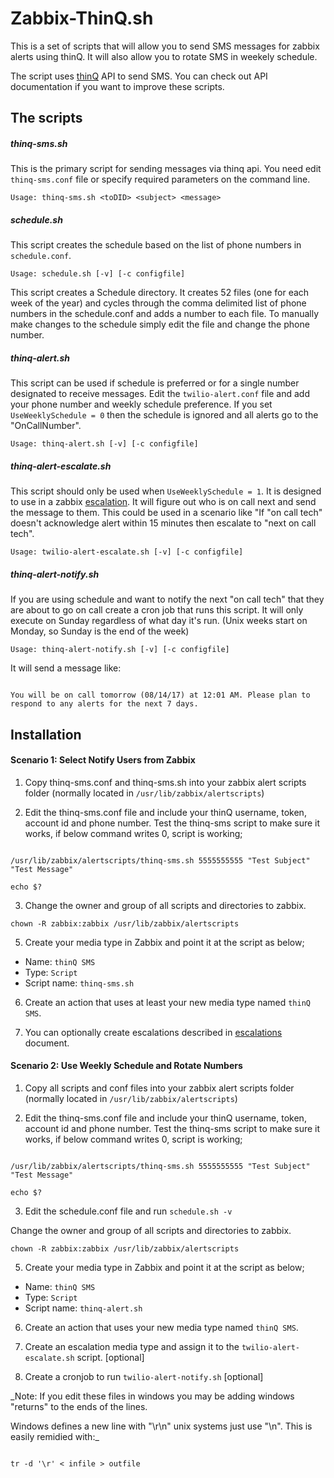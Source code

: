 # Zabbix-ThinQ.sh

This is a set of scripts that will allow you to send SMS messages for zabbix alerts using thinQ. It will also allow you to rotate SMS in weekely schedule.

The script uses [thinQ](https://apidocs.thinq.com/) API to send SMS. You can check out API documentation if you want to improve these scripts.



## The scripts

##### thinq-sms.sh

This is the primary script for sending messages via thinq api. You need edit ``thinq-sms.conf`` file or specify required parameters on the command line.

``Usage: thinq-sms.sh <toDID> <subject> <message>``

  

##### schedule.sh

This script creates the schedule based on the list of phone numbers in ``schedule.conf``.

``Usage: schedule.sh [-v] [-c configfile]``

This script creates a Schedule directory. It creates 52 files (one for each week of the year) and cycles through the comma delimited list of phone numbers in the schedule.conf and adds a number to each file. To manually make changes to the schedule simply edit the file and change the phone number.

  

##### thinq-alert.sh

This script can be used if schedule is preferred or for a single number designated to receive messages. Edit the ``twilio-alert.conf`` file and add your phone number and weekly schedule preference. If you set ``UseWeeklySchedule = 0`` then the schedule is ignored and all alerts go to the "OnCallNumber".

``Usage: thinq-alert.sh [-v] [-c configfile]``  

##### thinq-alert-escalate.sh

This script should only be used when ``UseWeeklySchedule = 1``. It is designed to use in a zabbix [escalation](https://www.zabbix.com/documentation/3.2/manual/config/notifications/action/escalations). It will figure out who is on call next and send the message to them. This could be used in a scenario like "If "on call tech" doesn't acknowledge alert within 15 minutes then escalate to "next on call tech".

 ``Usage: twilio-alert-escalate.sh [-v] [-c configfile]`` 

##### thinq-alert-notify.sh

If you are using schedule and want to notify the next "on call tech" that they are about to go on call create a cron job that runs this script. It will only execute on Sunday regardless of what day it's run. (Unix weeks start on Monday, so Sunday is the end of the week) 

``Usage: thinq-alert-notify.sh [-v] [-c configfile]``

It will send a message like:
```

You will be on call tomorrow (08/14/17) at 12:01 AM. Please plan to respond to any alerts for the next 7 days.

```

  

## Installation

#### Scenario 1: Select Notify Users from Zabbix 

1. Copy thinq-sms.conf and  thinq-sms.sh into your zabbix alert scripts folder (normally located in ``/usr/lib/zabbix/alertscripts``)

2. Edit the thinq-sms.conf file and include your thinQ username, token, account id and phone number. Test the thinq-sms script to make sure it works, if below command writes 0, script is working;

```

/usr/lib/zabbix/alertscripts/thinq-sms.sh 5555555555 "Test Subject" "Test Message"

echo $?

```

3. Change the owner and group of all scripts and directories to zabbix.

  

```chown -R zabbix:zabbix /usr/lib/zabbix/alertscripts```

5. Create your media type in Zabbix and point it at the script as below;

- Name: `thinQ SMS`
- Type: `Script`
- Script name: `thinq-sms.sh`

6. Create an action that uses at least your new media type named `thinQ SMS`.

7. You can optionally create escalations described in [escalations](https://www.zabbix.com/documentation/current/manual/config/notifications/action/escalations) document.

#### Scenario 2: Use Weekly Schedule and Rotate Numbers 

1. Copy all scripts and conf files  into your zabbix alert scripts folder (normally located in ``/usr/lib/zabbix/alertscripts``)

2. Edit the thinq-sms.conf file and include your thinQ username, token, account id and phone number. Test the thinq-sms script to make sure it works, if below command writes 0, script is working;

```

/usr/lib/zabbix/alertscripts/thinq-sms.sh 5555555555 "Test Subject" "Test Message"

echo $?

```

3. Edit the schedule.conf file and run ``schedule.sh -v``

Change the owner and group of all scripts and directories to zabbix.

```chown -R zabbix:zabbix /usr/lib/zabbix/alertscripts```

5. Create your media type in Zabbix and point it at the  script as below;
- Name: `thinQ SMS`
- Type: `Script`
- Script name: `thinq-alert.sh`

6. Create an action that uses your new media type named `thinQ SMS`.

7. Create an escalation media type and assign it to the ``twilio-alert-escalate.sh`` script. [optional]

8. Create a cronjob to run ``twilio-alert-notify.sh``  [optional]

_Note: If you edit these files in windows you may be adding windows "returns" to the ends of the lines.

Windows defines a new line with "\r\n" unix systems just use "\n". This is easily remidied with:_

```

tr -d '\r' < infile > outfile

```
